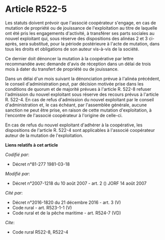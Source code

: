 # Article R522-5

Les statuts doivent prévoir que l'associé coopérateur s'engage, en cas de mutation de propriété ou de jouissance de
l'exploitation au titre de laquelle ont été pris les engagements d'activité, à transférer ses parts sociales au nouvel
exploitant qui, sous réserve des dispositions des alinéas 2 et 3 ci-après, sera substitué, pour la période postérieure à
l'acte de mutation, dans tous les droits et obligations de son auteur vis-à-vis de la société.

Ce dernier doit dénoncer la mutation à la coopérative par lettre recommandée avec demande d'avis de réception dans un délai
de trois mois à dater du transfert de propriété ou de jouissance.

Dans un délai d'un mois suivant la dénonciation prévue à l'alinéa précédent, le conseil d'administration peut, par décision
motivée prise dans les conditions de quorum et de majorité prévues à l'article R. 522-8 refuser l'admission du nouvel
exploitant sous réserve des recours prévus à l'article R. 522-4. En cas de refus d'admission du nouvel exploitant par le
conseil d'administration et, le cas échéant, par l'assemblée générale, aucune sanction ne peut être prise, en raison de cette
mutation d'exploitation, à l'encontre de l'associé coopérateur à l'origine de celle-ci.

En cas de refus du nouvel exploitant d'adhérer à la coopérative, les dispositions de l'article R. 522-4 sont applicables à
l'associé coopérateur auteur de la mutation de l'exploitation.

**Liens relatifs à cet article**

_Codifié par_:

  - Décret n°81-277 1981-03-18

_Modifié par_:

  - Décret n°2007-1218 du 10 août 2007 - art. 2 () JORF 14 août 2007

_Cité par_:

  - Décret n°2016-1820 du 21 décembre 2016 - art. 3 (V)
  - Code rural - art. R523-1-1 (V)
  - Code rural et de la pêche maritime - art. R524-7 (VD)

_Cite_:

  - Code rural R522-8, R522-4
